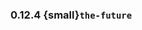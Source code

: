 ### 0.12.4 {small}`the-future`

```{rubric} Features
```

```{rubric} Performance
```

```{rubric} Bug fixes
```

```{rubric} Misc
```
